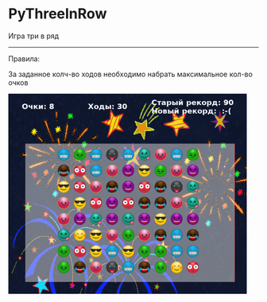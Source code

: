 # PyThreeInRow
Игра три в ряд
***
Правила:

За заданное колч-во ходов необходимо набрать максимальное кол-во очков

![/home/baron/Images/screen.png](https://github.com/baron070981/PyThreeInRow/blob/master/src/screen.png)
